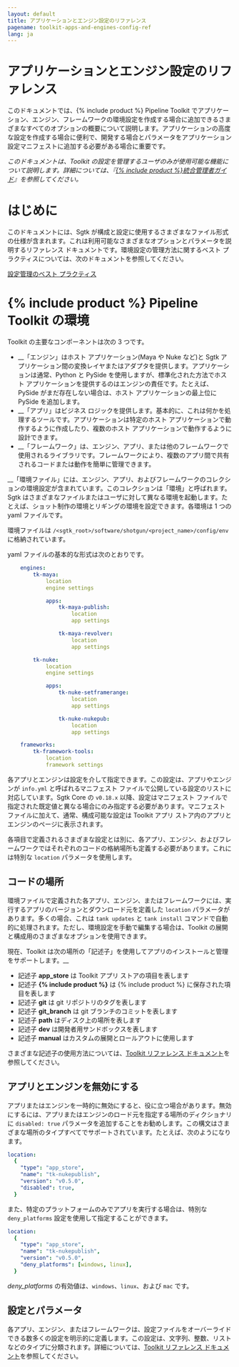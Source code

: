 ```yaml
---
layout: default
title: アプリケーションとエンジン設定のリファレンス
pagename: toolkit-apps-and-engines-config-ref
lang: ja
---
```


# アプリケーションとエンジン設定のリファレンス

このドキュメントでは、{% include product %} Pipeline Toolkit でアプリケーション、エンジン、フレームワークの環境設定を作成する場合に追加できるさまざまなすべてのオプションの概要について説明します。アプリケーションの高度な設定を作成する場合に便利で、開発する場合とパラメータをアプリケーション設定マニフェストに追加する必要がある場合に重要です。

_このドキュメントは、Toolkit の設定を管理するユーザのみが使用可能な機能について説明します。詳細については、『[{% include product %}統合管理者ガイド](https://support.shotgunsoftware.com/hc/ja/articles/115000067493)』を参照してください。_

# はじめに

このドキュメントには、Sgtk が構成と設定に使用するさまざまなファイル形式の仕様が含まれます。これは利用可能なさまざまなオプションとパラメータを説明するリファレンス ドキュメントです。環境設定の管理方法に関するベスト プラクティスについては、次のドキュメントを参照してください。

[設定管理のベスト プラクティス](https://support.shotgunsoftware.com/hc/ja/articles/219033168)

# {% include product %} Pipeline Toolkit の環境

Toolkit の主要なコンポーネントは次の 3 つです。

- \_\_「エンジン」はホスト アプリケーション(Maya や Nuke など)と Sgtk アプリケーション間の変換レイヤまたはアダプタを提供します。アプリケーションは通常、Python と PySide を使用しますが、標準化された方法でホスト アプリケーションを提供するのはエンジンの責任です。たとえば、PySide がまだ存在しない場合は、ホスト アプリケーションの最上位に PySide を追加します。
- \_\_「アプリ」はビジネス ロジックを提供します。基本的に、これは何かを処理するツールです。アプリケーションは特定のホスト アプリケーションで動作するように作成したり、複数のホスト アプリケーションで動作するように設計できます。
- \_\_「フレームワーク」は、エンジン、アプリ、または他のフレームワークで使用されるライブラリです。フレームワークにより、複数のアプリ間で共有されるコードまたは動作を簡単に管理できます。

\_\_「環境ファイル」には、エンジン、アプリ、およびフレームワークのコレクションの環境設定が含まれています。このコレクションは「環境」と呼ばれます。Sgtk はさまざまなファイルまたはユーザに対して異なる環境を起動します。たとえば、ショット制作の環境とリギングの環境を設定できます。各環境は 1 つの yaml ファイルです。

環境ファイルは `/<sgtk_root>/software/shotgun/<project_name>/config/env` に格納されています。

yaml ファイルの基本的な形式は次のとおりです。

```yaml
    engines:
        tk-maya:
            location
            engine settings

            apps:
                tk-maya-publish:
                    location
                    app settings

                tk-maya-revolver:
                    location
                    app settings

        tk-nuke:
            location
            engine settings

            apps:
                tk-nuke-setframerange:
                    location
                    app settings

                tk-nuke-nukepub:
                    location
                    app settings

    frameworks:
        tk-framework-tools:
            location
            framework settings
```

各アプリとエンジンは設定を介して指定できます。この設定は、アプリやエンジンが `info.yml` と呼ばれるマニフェスト ファイルで公開している設定のリストに対応しています。Sgtk Core の `v0.18.x` 以降、設定はマニフェスト ファイルで指定された既定値と異なる場合にのみ指定する必要があります。マニフェスト ファイルに加えて、通常、構成可能な設定は Toolkit アプリ ストア内のアプリとエンジンのページに表示されます。

各項目で定義されるさまざまな設定とは別に、各アプリ、エンジン、およびフレームワークではそれぞれのコードの格納場所も定義する必要があります。これには特別な `location` パラメータを使用します。

## コードの場所

環境ファイルで定義された各アプリ、エンジン、またはフレームワークには、実行するアプリのバージョンとダウンロード元を定義した `location` パラメータがあります。多くの場合、これは `tank updates` と `tank install` コマンドで自動的に処理されます。ただし、環境設定を手動で編集する場合は、Toolkit の展開と構成用のさまざまなオプションを使用できます。

現在、Toolkit は次の場所の「記述子」を使用してアプリのインストールと管理をサポートします。\_\_

- 記述子 **app_store** は Toolkit アプリ ストアの項目を表します
- 記述子 **{% include product %}** は {% include product %} に保存された項目を表します
- 記述子 **git** は git リポジトリのタグを表します
- 記述子 **git_branch** は git ブランチのコミットを表します
- 記述子 **path** はディスク上の場所を表します
- 記述子 **dev** は開発者用サンドボックスを表します
- 記述子 **manual** はカスタムの展開とロールアウトに使用します

さまざまな記述子の使用方法については、[Toolkit リファレンス ドキュメント](http://developer.shotgridsoftware.com/tk-core/descriptor.html#descriptor-types)を参照してください。

## アプリとエンジンを無効にする

アプリまたはエンジンを一時的に無効にすると、役に立つ場合があります。無効にするには、アプリまたはエンジンのロード元を指定する場所のディクショナリに `disabled: true` パラメータを追加することをお勧めします。この構文はさまざまな場所のタイプすべてでサポートされています。たとえば、次のようになります。

```yaml
location:
  {
    "type": "app_store",
    "name": "tk-nukepublish",
    "version": "v0.5.0",
    "disabled": true,
  }
```

また、特定のプラットフォームのみでアプリを実行する場合は、特別な `deny_platforms` 設定を使用して指定することができます。

```yaml
location:
  {
    "type": "app_store",
    "name": "tk-nukepublish",
    "version": "v0.5.0",
    "deny_platforms": [windows, linux],
  }
```

_deny_platforms_ の有効値は、`windows`、`linux`、および `mac` です。

## 設定とパラメータ

各アプリ、エンジン、またはフレームワークは、設定ファイルをオーバーライドできる数多くの設定を明示的に定義します。この設定は、文字列、整数、リストなどのタイプに分類されます。詳細については、[Toolkit リファレンス ドキュメント](http://developer.shotgridsoftware.com/tk-core/platform.html#configuration-and-info-yml-manifest)を参照してください。
